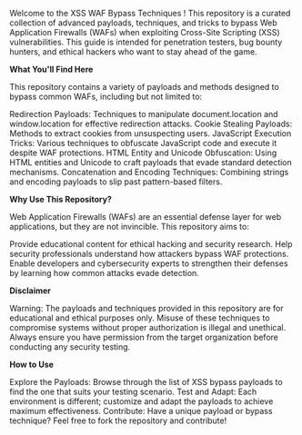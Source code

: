 Welcome to the XSS WAF Bypass Techniques ! This repository is a curated collection of advanced payloads, techniques, and tricks to bypass Web Application Firewalls (WAFs) when exploiting Cross-Site Scripting (XSS) vulnerabilities. This guide is intended for penetration testers, bug bounty hunters, and ethical hackers who want to stay ahead of the game.

**What You'll Find Here**

This repository contains a variety of payloads and methods designed to bypass common WAFs, including but not limited to:

  Redirection Payloads: Techniques to manipulate document.location and window.location for effective redirection attacks.
  Cookie Stealing Payloads: Methods to extract cookies from unsuspecting users.
  JavaScript Execution Tricks: Various techniques to obfuscate JavaScript code and execute it despite WAF protections.
  HTML Entity and Unicode Obfuscation: Using HTML entities and Unicode to craft payloads that evade standard detection mechanisms.
  Concatenation and Encoding Techniques: Combining strings and encoding payloads to slip past pattern-based filters.

**Why Use This Repository?**

Web Application Firewalls (WAFs) are an essential defense layer for web applications, but they are not invincible. This repository aims to:

  Provide educational content for ethical hacking and security research.
  Help security professionals understand how attackers bypass WAF protections.
  Enable developers and cybersecurity experts to strengthen their defenses by learning how common attacks evade detection.

**Disclaimer**

Warning: The payloads and techniques provided in this repository are for educational and ethical purposes only. Misuse of these techniques to compromise systems without proper authorization is illegal and unethical. Always ensure you have permission from the target organization before conducting any security testing.

**How to Use**

  Explore the Payloads: Browse through the list of XSS bypass payloads to find the one that suits your testing scenario.
  Test and Adapt: Each environment is different; customize and adapt the payloads to achieve maximum effectiveness.
  Contribute: Have a unique payload or bypass technique? Feel free to fork the repository and contribute!
